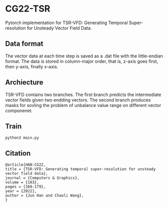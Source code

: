 # CG22-TSR
Pytorch implementation for TSR-VFD: Generating Temporal Super-resolution for Unsteady Vector Field Data.

## Data format

The vector data at each time step is saved as a .dat file with the little-endian format. The data is stored in column-major order, that is, z-axis goes first, then y-axis, finally x-axis.

## Archiecture

TSR-VFD contains two branches. The first branch predicts the intermediate vector fields given two endding vectors. The second branch produces masks for sovling the problem of unbalance value range on different vector componenet.


## Train

```
python3 main.py 
```

## Citation 
```
@article{HAN-CG22,
title = {TSR-VFD: Generating temporal super-resolution for unsteady vector field data},
journal = {Computers & Graphics},
volume = {103},
pages = {168-179},
year = {2022},
author = {Jun Han and Chaoli Wang},
}
```
